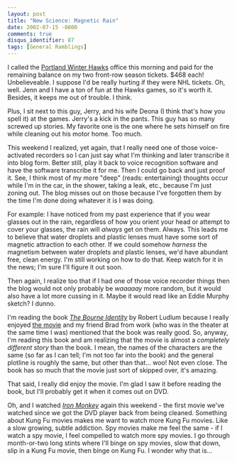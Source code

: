 ```yaml
---
layout: post
title: "New Science: Magnetic Rain"
date: 2002-07-15 -0800
comments: true
disqus_identifier: 87
tags: [General Ramblings]
---
```

I called the [Portland Winter Hawks](http://www.winterhawks.com) office
this morning and paid for the remaining balance on my two front-row
season tickets. \$468 each! Unbelieveable. I suppose I'd be really
hurting if they were NHL tickets. Oh, well. Jenn and I have a ton of fun
at the Hawks games, so it's worth it. Besides, it keeps me out of
trouble. I think.
 
 Plus, I sit next to this guy, Jerry, and his wife Deona (I think that's
how you spell it) at the games. Jerry's a kick in the pants. This guy
has so many screwed up stories. My favorite one is the one where he sets
himself on fire while cleaning out his motor home. Too much.
 
 This weekend I realized, yet again, that I really need one of those
voice-activated recorders so I can just say what I'm thinking and later
transcribe it into blog form. Better still, play it back to voice
recognition software and have the software transcribe it for me. Then I
could go back and just proof it. See, I think most of my more "deep"
(reads: entertaining) thoughts occur while I'm in the car, in the
shower, taking a leak, etc., because I'm just zoning out. The blog
misses out on those because I've forgotten them by the time I'm done
doing whatever it is I was doing.
 
 For example: I have noticed from my past experience that if you wear
glasses out in the rain, regardless of how you orient your head or
attempt to cover your glasses, the rain will *always* get on them.
Always. This leads me to believe that water droplets and plastic lenses
must have some sort of magnetic attraction to each other. If we could
somehow *harness* the magnetism between water droplets and plastic
lenses, we'd have abundant free, clean energy. I'm still working on how
to do that. Keep watch for it in the news; I'm sure I'll figure it out
soon.
 
 Then again, I realize too that if I had one of those voice recorder
things then the blog would not only probably be *waaaaay* more random,
but it would also have a lot more cussing in it. Maybe it would read
like an Eddie Murphy sketch? I dunno.
 
 I'm reading the book [*The Bourne
Identity*](http://www.amazon.com/exec/obidos/ASIN/0553260111/mhsvortex)
by Robert Ludlum because I really enjoyed [the
movie](http://www.thebourneidentity.com) and my friend Brad from work
(who was in the theater at the same time I was) mentioned that the book
was really good. So, anyway, I'm reading this book and am realizing that
the movie is almost a *completely different story* than the book. I
mean, the names of the characters are the same (so far as I can tell;
I'm not too far into the book) and the general plotline is roughly the
same, but other than that... woo! Not even close. The book has so much
that the movie just sort of skipped over, it's amazing.
 
 That said, I really did enjoy the movie. I'm glad I saw it before
reading the book, but I'll probably get it when it comes out on DVD.
 
 Oh, and I watched [*Iron
Monkey*](http://www.amazon.com/exec/obidos/ASIN/B00005V1Y2/mhsvortex)
again this weekend - the first movie we've watched since we got the DVD
player back from being cleaned. Something about Kung Fu movies makes me
want to watch more Kung Fu movies. Like a slow growing, subtle
addiction. Spy movies make me feel the same - if I watch a spy movie, I
feel compelled to watch more spy movies. I go through month-or-two long
stints where I'll binge on spy movies, slow that down, slip in a Kung Fu
movie, then binge on Kung Fu. I wonder why that is...
